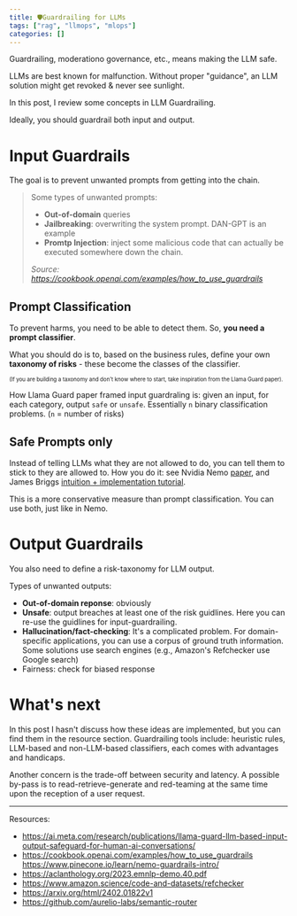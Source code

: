 ```yaml
---
title: 🛡️Guardrailing for LLMs
tags: ["rag", "llmops", "mlops"]
categories: []
---
```


Guardrailing, moderationo governance, etc., means making the LLM safe.

LLMs are best known for malfunction. Without proper "guidance", an LLM solution might get revoked & never see sunlight.

In this post, I review some concepts in LLM Guardrailing.

Ideally, you should guardrail both input and output.

# Input Guardrails

The goal is to prevent unwanted prompts from getting into the chain.

>Some types of unwanted prompts:
>
>- **Out-of-domain** queries
>- **Jailbreaking**: overwriting the system prompt. DAN-GPT is an example
>- **Promtp Injection**: inject some malicious code that can actually be executed somewhere down the chain.
>
>*Source: https://cookbook.openai.com/examples/how_to_use_guardrails*

## Prompt Classification

To prevent harms, you need to be able to detect them. So, **you need a prompt classifier**.

What you should do is to, based on the business rules, define your own **taxonomy of risks** - these become the classes of the classifier. 

<sub><sup>(If you are building a taxonomy and don't know where to start, take inspiration from the Llama Guard paper).</sup></sub>

How Llama Guard paper framed input guardraling is: given an input, for each category, output `safe` or `unsafe`. Essentially `n` binary classification problems. (`n` = number of risks)

## Safe Prompts only

Instead of telling LLMs what they are not allowed to do, you can tell them to stick to they are allowed to. How you do it: see Nvidia Nemo [paper](https://aclanthology.org/2023.emnlp-demo.40.pdf), and James Briggs [intuition + implementation tutorial](https://www.pinecone.io/learn/nemo-guardrails-intro/). 

This is a more conservative measure than prompt classification. You can use both, just like in Nemo.

# Output Guardrails

You also need to define a risk-taxonomy for LLM output. 

Types of unwanted outputs:
- **Out-of-domain reponse**: obviously
- **Unsafe**: output breaches at least one of the risk guidlines. Here you can re-use the guidlines for input-guardrailing.
- **Hallucination/fact-checking**: It's a complicated problem. For domain-specific applications, you can use a corpus of ground truth information. Some solutions use search engines (e.g., Amazon's Refchecker use Google search)
- Fairness: check for biased response


# What's next

In this post I hasn't discuss how these ideas are implemented, but you can find them in the resource section. Guardrailing tools include: heuristic rules, LLM-based and non-LLM-based classifiers, each comes with advantages and handicaps. 

Another concern is the trade-off between security and latency. A possible by-pass is to read-retrieve-generate and red-teaming at the same time upon the reception of a user request.

---

Resources:

- https://ai.meta.com/research/publications/llama-guard-llm-based-input-output-safeguard-for-human-ai-conversations/
- https://cookbook.openai.com/examples/how_to_use_guardrails
https://www.pinecone.io/learn/nemo-guardrails-intro/
- https://aclanthology.org/2023.emnlp-demo.40.pdf
- https://www.amazon.science/code-and-datasets/refchecker
- https://arxiv.org/html/2402.01822v1
- https://github.com/aurelio-labs/semantic-router
